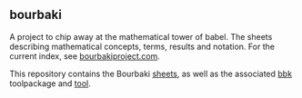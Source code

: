 bourbaki
--------

A project to chip away at the mathematical tower of babel.
The sheets describing mathematical concepts, terms, results and notation.
For the current index, see [bourbakiproject.com](https://bourbakiproject.com).

This repository contains the Bourbaki [sheets](./sheets/), as well as the associated [bbk](./bbk/) toolpackage and [tool](./bbk/cmd/bbk).
